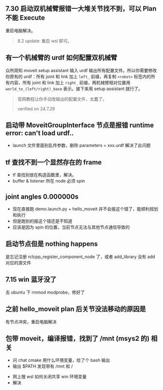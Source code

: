## 7.30 启动双机械臂报错一大堆关节找不到，可以 Plan 不能 Execute

重启电脑解决。

> 8.2 update: 重启 wsl 即可。

## 有一个机械臂的 urdf 如何配置双机械臂

众所周知 moveit setup assistant 输入 urdf 输出所有配置文件。所以你需要修改你原有的 urdf：所有 joint 和 link 加上 `left_` 前缀，再复制 `<robot>` 标签内的所有内容，所有 joint 和 link 加上 `right_` 前缀，两机械臂相对位置用 `world_to_(left/right)_base` 表示。接下来用 setup assistant 就行了。

> 官网教程让你手动改输出的配置文件，太蠢了。
>
> verified on 24.7.29

## 启动带 MoveitGroupInterface 节点是报错 runtime error: can't load urdf..

- launch 文件里面别乱传参数，删除 parameters = xxx.urdf 解决了此问题

## tf 查找不到一个显然存在的 frame

- tf 查找别放在构造函数里，解决。
- buffer & listener 所在 node 必须 spin

## joint angles 0.000000s

- 现在直接跑 demo.launch.py + hello_moveit 并不会报这个错了，能顺利规划和执行
- 但是跑别的报这个错还是不知道
- 应该是因为 spin 的位置，当前节点无法与其他节点通信导致的

## 启动节点但是 nothing happens

是忘记注册 rclcpp_register_component_node 了，或者 add_library 没有 add 对应的源文件

## 7.15 win 蓝牙没了

去 ubuntu 下 rmmod modprobe，修好了

## 之前 hello_moveit plan 后关节没法移动的原因是

有节点冲突，重启电脑解决

## 包带 moveit，编译报错，找到了 /mnt (msys2 的) 相关

- 问 chat cmake 用什么环境变量，给了个 bash 输出
- 输出 $PATH 发现带有 /mnt 和 /

* 网上搜 wsl 如何关闭共享 win 环境变量
* 解决

